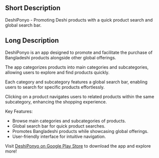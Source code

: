 ## Short Description

DeshiPonyo - Promoting Deshi products with a quick product search and global search bar.


## Long Description

DeshiPonyo is an app designed to promote and facilitate the purchase of Bangladeshi products alongside other global offerings.

The app categorizes products into main categories and subcategories, allowing users to explore and find products quickly.

Each category and subcategory features a global search bar, enabling users to search for specific products effortlessly.

Clicking on a product navigates users to related products within the same subcategory, enhancing the shopping experience.

Key Features:
- Browse main categories and subcategories of products.
- Global search bar for quick product searches.
- Promotes Bangladeshi products while showcasing global offerings.
- User-friendly interface for intuitive navigation.

Visit [DeshiPonyo on Google Play Store](https://play.google.com/store/apps/details?id=com.ghostbd.deshiponyo) to download the app and explore more!
